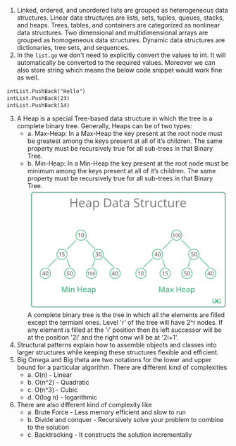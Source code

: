 1. Linked, ordered, and unordered lists are grouped as heterogeneous data structures. Linear data structures are lists, sets, tuples, queues, stacks, and heaps. Trees, tables, and containers are categorized as nonlinear data structures. Two dimensional and multidimensional arrays are grouped as homogeneous data structures. Dynamic data structures are dictionaries, tree sets, and sequences.
2. In the `list.go` we don't need to explicitly convert the values to int. It will automatically be converted to the required values. Moreover we can also store string which means the below code snippet would work fine as well.
```
intList.PushBack("Hello")
intList.PushBack(23)
intList.PushBack(14)
```
3. A Heap is a special Tree-based data structure in which the tree is a complete binary tree. Generally, Heaps can be of two types:
    * a. Max-Heap: In a Max-Heap the key present at the root node must be greatest among the keys present at all of it’s children. The same property must be recursively true for all sub-trees in that Binary Tree.
    * b. Min-Heap: In a Min-Heap the key present at the root node must be minimum among the keys present at all of it’s children. The same property must be recursively true for all sub-trees in that Binary Tree. 
    ![Heap data structure](./images/heap.png)
A complete binary tree is the tree in which all the elements are filled except the termianl ones. Level 'r' of the tree will have 2^r nodes. If any element is filled at the 'i' position then its left successor will be at the position '2i' and the right onw will be at '2i+1'.
4. Structural patterns explain how to assemble objects and classes into larger structures while keeping these structures flexible and efficient.
5. Big Omega and Big theta are two notations for the lower and upper bound for a particular algorithm. There are different kind of complexities
    * a. O(n)     - Linear
    * b. O(n^2)   - Quadratic
    * c. O(n^3)   - Cubic
    * d. O(log n) - logarithmic
6. There are also different kind of complexity like
    * a. Brute Force - Less memory efficient and slow to run
    * b. Divide and conquer - Recursively solve your problem to combine to the solution
    * c. Backtracking - It constructs the solution incrementally